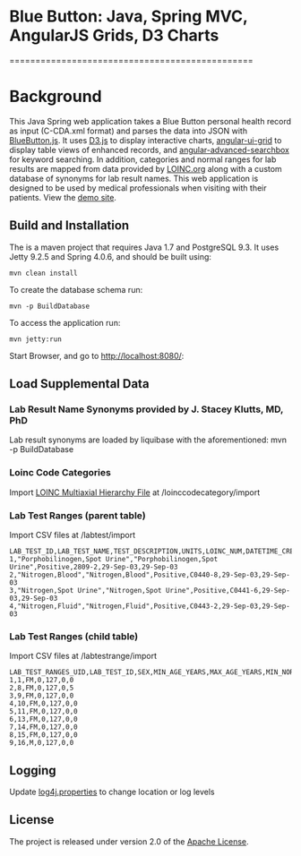 # Blue Button: Java, Spring MVC, AngularJS Grids, D3 Charts
===============================================

# Background
This Java Spring web application takes a Blue Button personal health record as input (C-CDA.xml format) and parses the data into JSON with [BlueButton.js](https://github.com/blue-button/bluebutton.js/). It uses [D3.js](http://d3js.org/) to display interactive charts, [angular-ui-grid](http://ui-grid.info/) to display table views of enhanced records, and [angular-advanced-searchbox](https://github.com/dnauck/angular-advanced-searchbox) for keyword searching.
	In addition, categories and normal ranges for lab results are mapped from data provided by [LOINC.org](https://loinc.org/downloads) along with a custom database of synonyms for lab result names. This web application is designed to be used by medical professionals when visiting with their patients. View the [demo site](https://research.icts.uiowa.edu/blue-button/).

## Build and Installation

The is a maven project that requires Java 1.7 and PostgreSQL 9.3. It uses Jetty 9.2.5 and Spring 4.0.6, and should be built using:

    mvn clean install
    
To create the database schema run:

    mvn -p BuildDatabase    

To access the application run:

    mvn jetty:run

Start Browser, and go to [http://localhost:8080/](http://localhost:8080/):

## Load Supplemental Data
### Lab Result Name Synonyms provided by J. Stacey Klutts, MD, PhD
Lab result synonyms are loaded by liquibase with the aforementioned: mvn -p BuildDatabase 

### Loinc Code Categories
Import [LOINC Multiaxial Hierarchy File](https://loinc.org/downloads) at /loinccodecategory/import  

### Lab Test Ranges (parent table)
Import CSV files at /labtest/import

	LAB_TEST_ID,LAB_TEST_NAME,TEST_DESCRIPTION,UNITS,LOINC_NUM,DATETIME_CREATED,DATETIME_LASTMODIFIED
	1,"Porphobilinogen,Spot Urine","Porphobilinogen,Spot Urine",Positive,2809-2,29-Sep-03,29-Sep-03
	2,"Nitrogen,Blood","Nitrogen,Blood",Positive,C0440-8,29-Sep-03,29-Sep-03
	3,"Nitrogen,Spot Urine","Nitrogen,Spot Urine",Positive,C0441-6,29-Sep-03,29-Sep-03
	4,"Nitrogen,Fluid","Nitrogen,Fluid",Positive,C0443-2,29-Sep-03,29-Sep-03

### Lab Test Ranges (child table)
Import CSV files at /labtestrange/import

	LAB_TEST_RANGES_UID,LAB_TEST_ID,SEX,MIN_AGE_YEARS,MAX_AGE_YEARS,MIN_NORMAL,MAX_NORMAL
	1,1,FM,0,127,0,0
	2,8,FM,0,127,0,5
	3,9,FM,0,127,0,0
	4,10,FM,0,127,0,0
	5,11,FM,0,127,0,0
	6,13,FM,0,127,0,0
	7,14,FM,0,127,0,0
	8,15,FM,0,127,0,0
	9,16,M,0,127,0,0

## Logging
Update [log4j.properties](src/main/resources/log4j.properties) to change location or log levels

## License
The project is released under version 2.0 of the [Apache License](http://www.apache.org/licenses/LICENSE-2.0).
